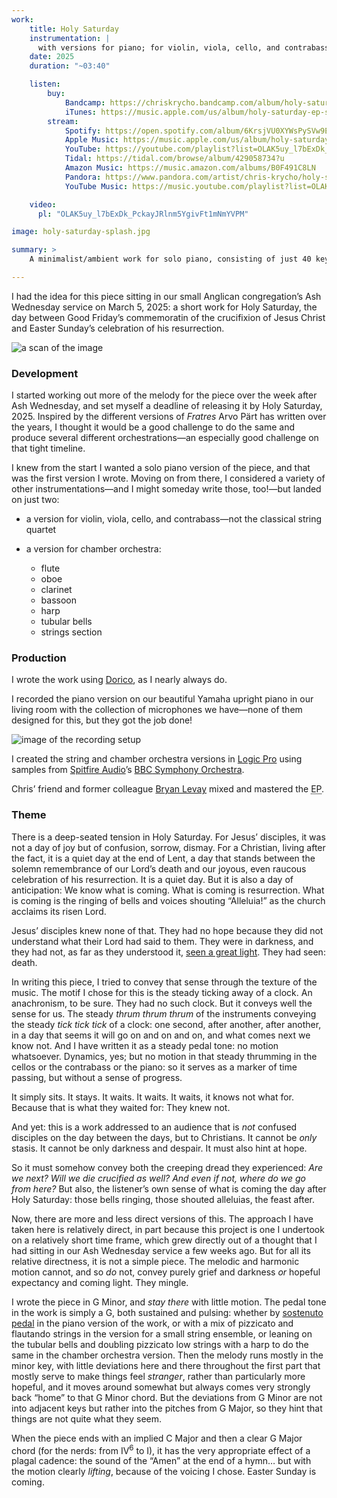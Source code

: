 ```yaml
---
work:
    title: Holy Saturday
    instrumentation: |
      with versions for piano; for violin, viola, cello, and contrabass; and for chamber orchestra.
    date: 2025
    duration: "~03:40"

    listen:
        buy:
            Bandcamp: https://chriskrycho.bandcamp.com/album/holy-saturday-ep
            iTunes: https://music.apple.com/us/album/holy-saturday-ep-single/1807563065
        stream:
            Spotify: https://open.spotify.com/album/6KrsjVU0XYWsPySVw9EfeS?si=lLnfTlJaQ1uTsBYmNMl92g
            Apple Music: https://music.apple.com/us/album/holy-saturday-ep-single/1807563065
            YouTube: https://youtube.com/playlist?list=OLAK5uy_l7bExDk_PckayJRlnm5YgivFt1mNmYVPM&si=Vh0PmcKwPUCBFM7Z
            Tidal: https://tidal.com/browse/album/429058734?u
            Amazon Music: https://music.amazon.com/albums/B0F491C8LN
            Pandora: https://www.pandora.com/artist/chris-krycho/holy-saturday-ep/AL52J6nbrznd946?part=ug-desktop&corr=126214041411530359
            YouTube Music: https://music.youtube.com/playlist?list=OLAK5uy_nVzyrYpW1RnzZsWCj7FI0seGCib_Qrw4M&si=F7JKl56ziHOpN9et

    video:
      pl: "OLAK5uy_l7bExDk_PckayJRlnm5YgivFt1mNmYVPM"

image: holy-saturday-splash.jpg

summary: >
    A minimalist/ambient work for solo piano, consisting of just 40 keystrokes. A Lenten meditation, inspired by Christ’s 40 days and nights in the desert.

---
```


I had the idea for this piece sitting in our small Anglican congregation’s Ash Wednesday service on March 5, 2025: a short work for Holy Saturday, the day between Good Friday’s commemoratin of the crucifixion of Jesus Christ and Easter Sunday’s celebration of his resurrection.

![a scan of the image](https://cdn.chriskrycho.com/images/holy-saturday-sketch.jpg)

### Development

I started working out more of the melody for the piece over the week after Ash Wednesday, and set myself a deadline of releasing it by Holy Saturday, 2025. Inspired by the different versions of <cite>Fratres</cite> Arvo Pärt has written over the years, I thought it would be a good challenge to do the same and produce several different orchestrations—an especially good challenge on that tight timeline.

I knew from the start I wanted a solo piano version of the piece, and that was the first version I wrote. Moving on from there, I considered a variety of other instrumentations—and I might someday write those, too!—but landed on just two:

- a version for violin, viola, cello, and contrabass—not the classical string quartet

- a version for chamber orchestra:
    - flute
    - oboe
    - clarinet
    - bassoon
    - harp
    - tubular bells
    - strings section


### Production

I wrote the work using [Dorico](https://www.steinberg.net/dorico/), as I nearly always do.

I recorded the piano version on our beautiful Yamaha upright piano in our living room with the collection of microphones we have—none of them designed for this, but they got the job done!

![image of the recording setup](https://cdn.chriskrycho.com/images/holy-saturday-recording.jpg)

I created the string and chamber orchestra versions in [Logic Pro][logic] using samples from [Spitfire Audio][sa]’s [<abbr>BBC</abbr> Symphony Orchestra][bbcso].

[logic]: https://www.apple.com/logic-pro/
[sa]: https://www.spitfireaudio.com
[bbcso]: https://www.spitfireaudio.com/bbc-symphony-orchestra

Chris’ friend and former colleague [Bryan Levay](http://bryanlevay.com/) mixed and mastered the <abbr title="extended play">EP</abbr>.

### Theme

There is a deep-seated tension in Holy Saturday. For Jesus’ disciples, it was not a day of joy but of confusion, sorrow, dismay. For a Christian, living after the fact, it is a quiet day at the end of Lent, a day that stands between the solemn remembrance of our Lord’s death and our joyous, even raucous celebration of his resurrection. It is a quiet day. But it is also a day of anticipation: We know what is coming. What is coming is resurrection. What is coming is the ringing of bells and voices shouting “Alleluia!” as the church acclaims its risen Lord.

Jesus’ disciples knew none of that. They had no hope because they did not understand what their Lord had said to them. They were in darkness, and they had not, as far as they understood it, [seen a great light][light]. They had seen: death.

[light]: https://biblehub.com/isaiah/9-2.htm

In writing this piece, I tried to convey that sense through the texture of the music. The motif I chose for this is the steady ticking away of a clock. An anachronism, to be sure. They had no such clock. But it conveys well the sense for us. The steady *thrum thrum thrum* of the instruments conveying the steady *tick tick tick* of a clock: one second, after another, after another, in a day that seems it will go on and on and on, and what comes next we know not. And I have written it as a steady pedal tone: no motion whatsoever. Dynamics, yes; but no motion in that steady thrumming in the cellos or the contrabass or the piano: so it serves as a marker of time passing, but without a sense of progress.

It simply sits. It stays. It waits. It waits. It waits, it knows not what for. Because that is what they waited for: They knew not.

And yet: this is a work addressed to an audience that is *not* confused disciples on the day between the days, but to Christians. It cannot be *only* stasis. It cannot be only darkness and despair. It must also hint at hope.

So it must somehow convey both the creeping dread they experienced: *Are we next? Will we die crucified as well? And even if not, where do we go from here?* But also, the listener’s own sense of what is coming the day after Holy Saturday: those bells ringing, those shouted alleluias, the feast after.

Now, there are more and less direct versions of this. The approach I have taken here is relatively direct, in part because this project is one I undertook on a relatively short time frame, which grew directly out of a thought that I had sitting in our Ash Wednesday service a few weeks ago. But for all its relative directness, it is not a simple piece. The melodic and harmonic motion cannot, and so *do* not, convey purely grief and darkness *or* hopeful expectancy and coming light. They mingle.

I wrote the piece in G Minor, and *stay there* with little motion. The pedal tone in the work is simply a G, both sustained and pulsing: whether by [sostenuto pedal](https://en.wikipedia.org/wiki/Piano_pedals#Sostenuto_pedal) in the piano version of the work, or with a mix of pizzicato and flautando strings in the version for a small string ensemble, or leaning on the tubular bells and doubling pizzicato low strings with a harp to do the same in the chamber orchestra version. Then the melody runs mostly in the minor key, with little deviations here and there throughout the first part that mostly serve to make things feel *stranger*, rather than particularly more hopeful, and it moves around somewhat but always comes very strongly back “home” to that G Minor chord. But the deviations from G Minor are not into adjacent keys but rather into the pitches from G Major, so they hint that things are not quite what they seem.

When the piece ends with an implied C Major and then a clear G Major chord (for the nerds: from IV<sup>6</sup> to I), it has the very appropriate effect of a plagal cadence: the sound of the “Amen” at the end of a hymn… but with the motion clearly *lifting*, because of the voicing I chose. Easter Sunday is coming.
